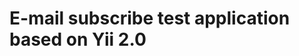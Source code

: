 E-mail subscribe test application based on Yii 2.0
==================================================
